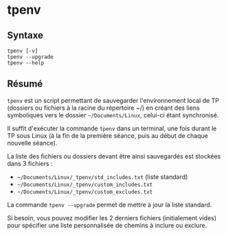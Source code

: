 # tpenv

## Syntaxe

```
tpenv [-v]
tpenv --upgrade
tpenv --help
```

## Résumé

`tpenv` est un script permettant de sauvegarder l'environnement local
de TP (dossiers ou fichiers à la racine du répertoire ~/) en créant
des liens symboliques vers le dossier `~/Documents/Linux`,
celui-ci étant synchronisé.

Il suffit d'exécuter la commande `tpenv` dans un terminal, une fois
durant le TP sous Linux (à la fin de la première séance, puis au début
de chaque nouvelle séance).

La liste des fichiers ou dossiers devant être ainsi sauvegardés est
stockées dans 3 fichiers :

- `~/Documents/Linux/_tpenv/std_includes.txt` (liste standard)
- `~/Documents/Linux/_tpenv/custom_includes.txt`
- `~/Documents/Linux/_tpenv/custom_excludes.txt`

La commande `tpenv --upgrade` permet de mettre à jour la liste standard.

Si besoin, vous pouvez modifier les 2 derniers fichiers (initialement vides)
pour spécifier une liste personnalisée de chemins à inclure ou exclure.
